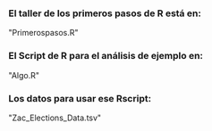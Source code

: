 ### El taller de los primeros pasos de R está en:  
"Primerospasos.R"  
### El Script de R para el análisis de ejemplo en:  
"Algo.R"  
### Los datos para usar ese Rscript:  
"Zac_Elections_Data.tsv"
